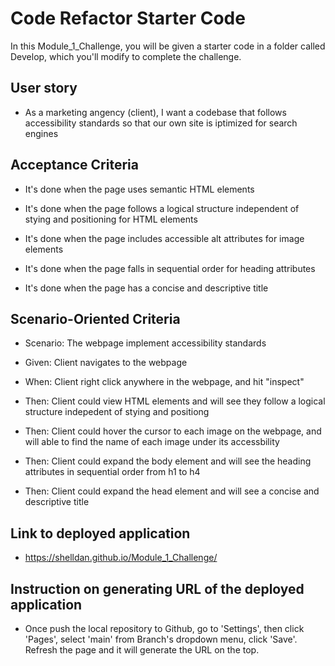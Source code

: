 # Code Refactor Starter Code
In this Module_1_Challenge, you will be given a starter code in a folder called Develop, which you'll modify to complete the challenge. 

## User story

* As a marketing angency (client), I want a codebase that follows accessibility standards so that our own site is iptimized for search engines 

## Acceptance Criteria

* It's done when the page uses semantic HTML elements

* It's done when the page follows a logical structure independent of stying and positioning for HTML elements

* It's done when the page includes accessible alt attributes for image elements

* It's done when the page falls in sequential order for heading attributes

* It's done when the page has a concise and descriptive title 


## Scenario-Oriented Criteria 

* Scenario: The webpage implement accessibility standards 

* Given: Client navigates to the webpage 

* When: Client right click anywhere in the webpage, and hit "inspect" 

* Then: Client could view HTML elements and will see they follow a logical structure indepedent of stying and positiong 

* Then: Client could hover the cursor to each image on the webpage, and will able to find the name of each image under its accessbility 

* Then: Client could expand the body element and will see the heading attributes in sequential order from h1 to h4

* Then: Client could expand the head element and will see a concise and descriptive title 

## Link to deployed application
* https://shelldan.github.io/Module_1_Challenge/

## Instruction on generating URL of the deployed application
* Once push the local repository to Github, go to 'Settings', then click 'Pages', select 'main' from Branch's dropdown menu, click 'Save'. Refresh the page and it will generate the URL on the top. 